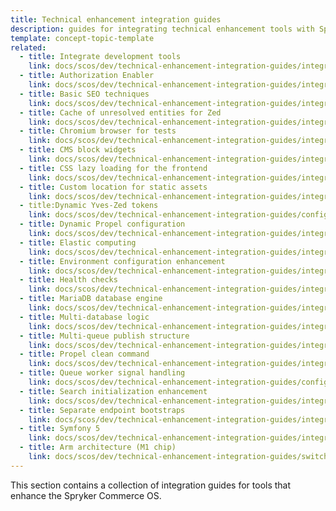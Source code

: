 ```yaml
---
title: Technical enhancement integration guides
description: guides for integrating technical enhancement tools with Spryker SCOS
template: concept-topic-template
related:
  - title: Integrate development tools
    link: docs/scos/dev/technical-enhancement-integration-guides/integrating-development-tools/integrating-formatter.html
  - title: Authorization Enabler
    link: docs/scos/dev/technical-enhancement-integration-guides/integrating-authorization-enabler.html
  - title: Basic SEO techniques
    link: docs/scos/dev/technical-enhancement-integration-guides/integrating-basic-seo-techniques.html
  - title: Cache of unresolved entities for Zed
    link: docs/scos/dev/technical-enhancement-integration-guides/integrating-cache-of-unresolved-entities-for-zed.html
  - title: Chromium browser for tests
    link: docs/scos/dev/technical-enhancement-integration-guides/integrating-chromium-browser-for-tests.html
  - title: CMS block widgets
    link: docs/scos/dev/technical-enhancement-integration-guides/integrating-cms-block-widgets.html
  - title: CSS lazy loading for the frontend
    link: docs/scos/dev/technical-enhancement-integration-guides/integrating-authorization-enabler.html#prerequisites
  - title: Custom location for static assets
    link: docs/scos/dev/technical-enhancement-integration-guides/integrating-custom-location-for-static-assets.html
  - title:Dynamic Yves-Zed tokens
    link: docs/scos/dev/technical-enhancement-integration-guides/configuring-dynamic-yves-zed-tokens.html
  - title: Dynamic Propel configuration
    link: docs/scos/dev/technical-enhancement-integration-guides/integrating-dynamic-propel-configuration.html
  - title: Elastic computing
    link: docs/scos/dev/technical-enhancement-integration-guides/integrate-elastic-computing.html
  - title: Environment configuration enhancement
    link: docs/scos/dev/technical-enhancement-integration-guides/integrating-environment-configuration-enhancement.html
  - title: Health checks
    link: docs/scos/dev/technical-enhancement-integration-guides/integrating-health-checks.html
  - title: MariaDB database engine
    link: docs/scos/dev/technical-enhancement-integration-guides/integrating-mariadb-database-engine.html
  - title: Multi-database logic
    link: docs/scos/dev/technical-enhancement-integration-guides/integrate-multi-database-logic.html
  - title: Multi-queue publish structure
    link: docs/scos/dev/technical-enhancement-integration-guides/integrating-multi-queue-publish-structure.html
  - title: Propel clean command
    link: docs/scos/dev/technical-enhancement-integration-guides/integrating-propel-clean-command.html
  - title: Queue worker signal handling
    link: docs/scos/dev/technical-enhancement-integration-guides/configuring-queue-worker-signal-handling.html
  - title: Search initialization enhancement
    link: docs/scos/dev/technical-enhancement-integration-guides/integrating-search-initialization-enhancement.html
  - title: Separate endpoint bootstraps
    link: docs/scos/dev/technical-enhancement-integration-guides/integrating-separate-endpoint-bootstraps.html
  - title: Symfony 5
    link: docs/scos/dev/technical-enhancement-integration-guides/integrating-symfony-5.html
  - title: Arm architecture (M1 chip)
    link: docs/scos/dev/technical-enhancement-integration-guides/switch-to-arm-architecture-m1-chip.html  
---
```


This section contains a collection of integration guides for tools that enhance the Spryker Commerce OS. 





